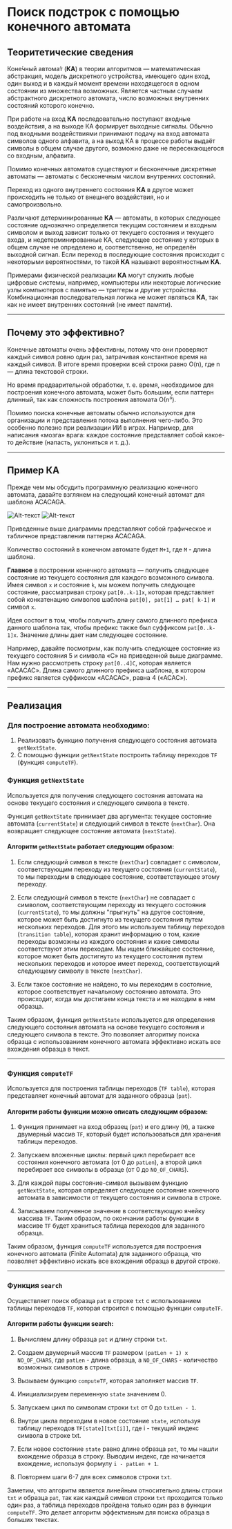 ﻿# Поиск подстрок с помощью конечного автомата

## Теоритетические сведения

Коне́чный автома́т (**КА**) в теории алгоритмов — математическая абстракция, модель дискретного устройства, имеющего один вход, один выход и в каждый момент времени находящегося в одном состоянии из множества возможных. Является частным случаем абстрактного дискретного автомата, число возможных внутренних состояний которого конечно.

При работе на вход **КА** последовательно поступают входные воздействия, а на выходе КА формирует выходные сигналы. Обычно под входными воздействиями принимают подачу на вход автомата символов одного алфавита, а на выход КА в процессе работы выдаёт символы в общем случае другого, возможно даже не пересекающегося со входным, алфавита.

Помимо конечных автоматов существуют и бесконечные дискретные автоматы — автоматы с бесконечным числом внутренних состояний.

Переход из одного внутреннего состояния **КА** в другое может происходить не только от внешнего воздействия, но и самопроизвольно.

Различают детерминированные **КА** — автоматы, в которых следующее состояние однозначно определяется текущим состоянием и входным символом и выход зависит только от текущего состояния и текущего входа, и недетерминированные КА, следующее состояние у которых в общем случае не определено и, соответственно, не определён выходной сигнал. Если переход в последующие состояния происходит с некоторыми вероятностями, то такой **КА** называют вероятностным **КА**.

Примерами физической реализации **КА** могут служить любые цифровые системы, например, компьютеры или некоторые логические узлы компьютеров с памятью — триггеры и другие устройства. Комбинационная последовательная логика не может являться **КА**, так как не имеет внутренних состояний (не имеет памяти).

---

## Почему это эффективно?

Конечные автоматы очень эффективны, потому что они проверяют каждый символ ровно один раз, затрачивая константное время на каждый символ. В итоге время проверки всей строки равно O(n), где n — длина текстовой строки.

Но время предварительной обработки, т. е. время, необходимое для построения конечного автомата, может быть большим, если паттерн длинный, так как сложность построения автомата О(n³).

Помимо поиска конечные автоматы обычно используются для организации и представления потока выполнения чего-либо. Это особенно полезно при реализации ИИ в играх. Например, для написания «мозга» врага: каждое состояние представляет собой какое-то действие (напасть, уклониться и т. д.).

---

## Пример **КА**

Прежде чем мы обсудить программную реализацию конечного автомата, давайте взглянем на следующий конечный автомат для шаблона ACACAGA.

![Alt-текст](/images/autometa1.png)
![Alt-текст](/images/autometa2.png)

Приведенные выше диаграммы представляют собой графическое и табличное представления паттерна ACACAGA.

Количество состояний в конечном автомате будет `M+1`, где `М` - длина шаблона. 

**Главное** в построении конечного автомата — получить следующее состояние из текущего состояния для каждого возможного символа. 
Имея символ `x` и состояние `k`, мы можем получить следующее состояние, рассматривая строку `pat[0..k-1]x`, которая представляет собой конкатенацию символов шаблона `pat[0], pat[1] … pat[ k-1]` и символ `x`. 

Идея состоит в том, чтобы получить длину самого длинного префикса данного шаблона так, чтобы префикс также был суффиксом `pat[0..k-1]x`. Значение длины дает нам следующее состояние. 

Например, давайте посмотрим, как получить следующее состояние из текущего состояния 5 и символа «C» на приведенной выше диаграмме. Нам нужно рассмотреть строку	`pat[0..4]C`, которая является «ACACAC». Длина самого длинного префикса шаблона, в котором префикс является суффиксом «ACACAC», равна 4 («ACAC»). 

---

## Реализация

### Для построение автомата необходимо:
1. Реализовать функцию получения следующего состояния автомата `getNextState`.
2. С помощью функции `getNextState` построить таблицу переходов `TF` (функция `computeTF`).


### Функция `getNextState`
Используется для получения следующего состояния автомата на основе текущего состояния и следующего символа в тексте.

Функция `getNextState` принимает два аргумента: текущее состояние автомата (`currentState`) и следующий символ в тексте (`nextChar`). Она возвращает следующее состояние автомата (`nextState`).

#### Алгоритм `getNextState` работает следующим образом: 

1. Если следующий символ в тексте (`nextChar`) совпадает с символом, соответствующим переходу из текущего состояния (`currentState`), то мы переходим в следующее состояние, соответствующее этому переходу.

2. Если следующий символ в тексте (`nextChar`) не совпадает с символом, соответствующим переходу из текущего состояния (`currentState`), то мы должны "прыгнуть" на другое состояние, которое может быть достигнуто из текущего состояния путем нескольких переходов. Для этого мы используем таблицу переходов (`transition table`), которая хранит информацию о том, какие переходы возможны из каждого состояния и какие символы соответствуют этим переходам. Мы ищем ближайшее состояние, которое может быть достигнуто из текущего состояния путем нескольких переходов и которое имеет переход, соответствующий следующему символу в тексте (`nextChar`).

3. Если такое состояние не найдено, то мы переходим в состояние, которое соответствует начальному состоянию автомата. Это происходит, когда мы достигаем конца текста и не находим в нем образца.

Таким образом, функция `getNextState` используется для определения следующего состояния автомата на основе текущего состояния и следующего символа в тексте. Это позволяет алгоритму поиска образца с использованием конечного автомата эффективно искать все вхождения образца в текст.

---

### Функция `computeTF` #
Используется для построения таблицы переходов (`TF table`), которая представляет конечный автомат для заданного образца (`pat`). 
#### Алгоритм работы функции можно описать следующим образом:

1. Функция принимает на вход образец (`pat`) и его длину (`M`), а также двумерный массив `TF`, который будет использоваться для хранения таблицы переходов.

2. Запускаем вложенные циклы: первый цикл перебирает все состояния конечного автомата (от 0 до `patLen`), а второй цикл перебирает все символы в образце (от 0 до `NO_OF_CHARS`).

3. Для каждой пары состояние-символ вызываем функцию `getNextState`, которая определяет следующее состояние конечного автомата в зависимости от текущего состояния и символа в строке.

4. Записываем полученное значение в соответствующую ячейку массива `TF`. Таким образом, по окончании работы функции в массиве `TF` будет храниться таблица переходов для заданного образца.

Таким образом, функция `computeTF` используется для построения конечного автомата (Finite Automata) для заданного образца, что позволяет эффективно искать все вхождения образца в другой строке.

---
### Функция `search`

Осуществляет поиск образца `pat` в строке `txt` с использованием таблицы переходов `TF`, которая строится с помощью функции `computeTF`.

#### Алгоритм работы функции search:

1. Вычисляем длину образца `pat` и длину строки `txt`.

2. Создаем двумерный массив `TF` размером `(patLen + 1) x NO_OF_CHARS`, где `patLen` - длина образца, а `NO_OF_CHARS` - количество возможных символов в строке.

3. Вызываем функцию `computeTF`, которая заполняет массив `TF`.

4. Инициализируем переменную `state` значением 0.

5. Запускаем цикл по символам строки `txt` от 0 до `txtLen - 1`.

6. Внутри цикла переходим в новое состояние `state`, используя таблицу переходов `TF[state][txt[i]]`, где i - текущий индекс символа в строке txt.

7. Если новое состояние `state` равно длине образца `pat`, то мы нашли вхождение образца в строку. Выводим индекс, где начинается вхождение, используя формулу `i - patLen + 1`.

8. Повторяем шаги 6-7 для всех символов строки `txt`.

Заметим, что алгоритм является линейным относительно длины строки `txt` и образца `pat`, так как каждый символ строки `txt` проходится только один раз, а таблица переходов пройдена только один раз в функции `computeTF`. Это делает алгоритм эффективным для поиска образца в больших текстах.